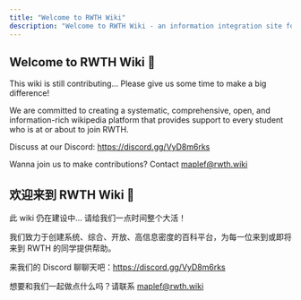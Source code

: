 ```yaml
---
title: "Welcome to RWTH Wiki"
description: "Welcome to RWTH Wiki - an information integration site for RWTH Aachen students!"
---
```


## Welcome to RWTH Wiki 🥳

This wiki is still contributing… Please give us some time to make a big difference!

We are committed to creating a systematic, comprehensive, open, and information-rich wikipedia platform that provides support to every student who is at or about to join RWTH.

Discuss at our Discord: https://discord.gg/VyD8m6rks

Wanna join us to make contributions? Contact maplef@rwth.wiki

## 欢迎来到 RWTH Wiki 🥳

此 wiki 仍在建设中… 请给我们一点时间整个大活！

我们致力于创建系统、综合、开放、高信息密度的百科平台，为每一位来到或即将来到 RWTH 的同学提供帮助。

来我们的 Discord 聊聊天吧：https://discord.gg/VyD8m6rks

想要和我们一起做点什么吗？请联系 maplef@rwth.wiki